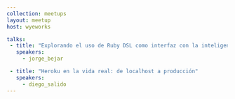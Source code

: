 ```yaml
---
collection: meetups
layout: meetup
host: wyeworks

talks:
 - title: "Explorando el uso de Ruby DSL como interfaz con la inteligencia artificial"
   speakers:
     - jorge_bejar

 - title: "Heroku en la vida real: de localhost a producción"
   speakers:
     - diego_salido
--- 
```

